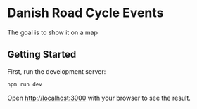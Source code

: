 # Danish Road Cycle Events

The goal is to show it on a map

## Getting Started

First, run the development server:

```bash
npm run dev
```

Open [http://localhost:3000](http://localhost:3000) with your browser to see the result.
